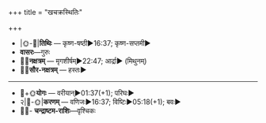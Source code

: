 +++
title = "खचक्रस्थितिः"

+++
- |🌞-🌛|**तिथिः** — कृष्ण-षष्ठी►16:37; कृष्ण-सप्तमी►  
- **वासरः**—गुरुः  
- 🌌🌛**नक्षत्रम्** — मृगशीर्षम्►22:47; आर्द्रा► (मिथुनम्)  
- 🌌🌞**सौर-नक्षत्रम्** — हस्तः►  
___________________
- 🌛+🌞**योगः** — वरीयान्►01:37(+1); परिघः►  
- २|🌛-🌞|**करणम्** — वणिजः►16:37; विष्टिः►05:18(+1); बवः►  
- 🌌🌛- **चन्द्राष्टम-राशिः**—वृश्चिकः  

